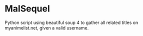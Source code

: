 # MalSequel

Python script using beautiful soup 4 to gather all related titles on myanimelist.net, given a valid username.
